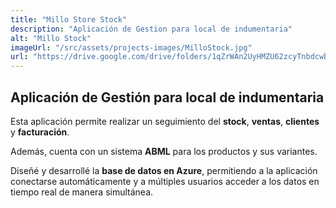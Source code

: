 ```yaml
---
title: "Millo Store Stock"
description: "Aplicación de Gestion para local de indumentaria"
alt: "Millo Stock"
imageUrl: "/src/assets/projects-images/MilloStock.jpg"
url: "https://drive.google.com/drive/folders/1qZrWAn2UyHMZU62zcyTnbdcwbAQOUQA7?usp=drive_link"
---
```


## Aplicación de Gestión para local de indumentaria

Esta aplicación permite realizar un seguimiento del **stock**, **ventas**, **clientes** y **facturación**.  

Además, cuenta con un sistema **ABML** para los productos y sus variantes.  

Diseñé y desarrollé la **base de datos en Azure**, permitiendo a la aplicación conectarse automáticamente y a múltiples usuarios acceder a los datos en tiempo real de manera simultánea.

